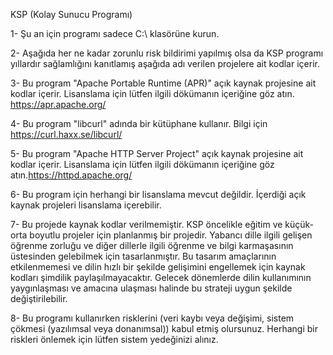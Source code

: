 KSP (Kolay Sunucu Programı)

1- Şu an için programı sadece C:\ klasörüne kurun.

2- Aşağıda her ne kadar zorunlu risk bildirimi yapılmış olsa da KSP programı yıllardır sağlamlığını kanıtlamış aşağıda adı verilen projelere ait kodlar içerir.

3- Bu program "Apache Portable Runtime (APR)" açık kaynak projesine ait kodlar içerir. Lisanslama için lütfen ilgili dökümanın içeriğine göz atın. https://apr.apache.org/

4- Bu program "libcurl" adında bir kütüphane kullanır. Bilgi için https://curl.haxx.se/libcurl/

5- Bu program "Apache HTTP Server Project" açık kaynak projesine ait kodlar içerir. Lisanslama için lütfen ilgili dökümanın içeriğine göz atın.https://httpd.apache.org/

6- Bu program için herhangi bir lisanslama mevcut değildir. İçerdiği açık kaynak projeleri lisanslama içerebilir.

7- Bu projede kaynak kodlar verilmemiştir. KSP öncelikle eğitim ve küçük-orta boyutlu projeler için planlanmış bir projedir. Yabancı dille ilgili gelişen öğrenme zorluğu ve diğer dillerle ilgili öğrenme ve bilgi karmaşasının üstesinden gelebilmek için tasarlanmıştır. Bu tasarım amaçlarının etkilenmemesi ve dilin hızlı bir şekilde gelişimini engellemek için kaynak kodları şimdilik paylaşılmayacaktır. Gelecek dönemlerde dilin kullanımının yaygınlaşması ve amacına ulaşması halinde bu strateji uygun şekilde değiştirilebilir.

8- Bu programı kullanırken risklerini (veri kaybı veya değişimi, sistem çökmesi (yazılımsal veya donanımsal)) kabul etmiş olursunuz. Herhangi bir riskleri önlemek için lütfen sistem yedeğinizi alınız.
